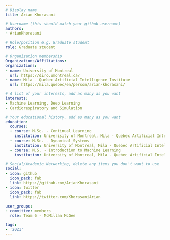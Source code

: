 ```yaml
---
# Display name
title: Arian Khorasani

# Username (this should match your github username)
authors:
- ArianKhorasani

# Role/position e.g. Graduate student
role: Graduate student

# Organization membership
Organizations/Affiliations:
organizations:
- name: University of Montreal
  url: https://diro.umontreal.ca/
- name: Mila - Quebec Artificial Intelligence Institute
  url: https://mila.quebec/en/person/arian-khorasani/

# A list of your interests, add as many as you want
interests:
- Machine Learning, Deep Learning
- Cardiorespiratory and Simulation

# Your educational history, add as many as you want
education:
  courses:
  - course: M.Sc. - Continual Learning
    institution: Univerisity of Montreal, Mila - Quebec Artificial Intelligence Institute
  - course: M.Sc. - Dynamical Systems
    institution: University of Montreal, Mila - Quebec Artificial Intelligence Institute
  - course: M.S. - Introduction to Machine Learning
    institution: University of Montreal, Mila - Quebec Artificial Intelligence Institute

# Social/Academic Networking, delete any items you don't want to use
social:
- icon: github
  icon_pack: fab
  link: https://github.com/ArianKhorasani
- icon: twitter
  icon_pack: fab
  link: https://twitter.com/KhorasaniArian

user_groups:
- committee: members
  role: Team 6 - McMillan McGee

tags:
- '2021'
---
```

